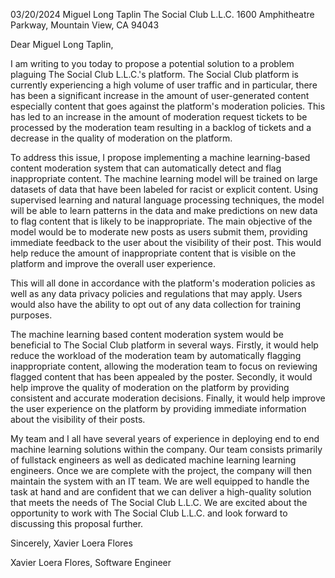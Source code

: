 03/20/2024
Miguel Long Taplin
The Social Club L.L.C.
1600 Amphitheatre Parkway, Mountain View, CA 94043

Dear Miguel Long Taplin,

I am writing to you today to propose a potential solution to a problem plaguing The Social Club L.L.C.'s platform. The Social Club platform is currently experiencing a high volume of user traffic and in particular, there has been a significant increase in the amount of user-generated content especially content that goes against the platform's moderation policies. This has led to an increase in the amount of moderation request tickets to be processed by the moderation team resulting in a backlog of tickets and a decrease in the quality of moderation on the platform.

To address this issue, I propose implementing a machine learning-based content moderation system that can automatically detect and flag inappropriate content. The machine learning model will be trained on large datasets of data that have been labeled for racist or explicit content. Using supervised learning and natural language processing techniques, the model will be able to learn patterns in the data and make predictions on new data to flag content that is likely to be inappropriate. The main objective of the model would be to moderate new posts as users submit them, providing immediate feedback to the user about the visibility of their post. This would help reduce the amount of inappropriate content that is visible on the platform and improve the overall user experience.

This will all done in accordance with the platform's moderation policies as well as any data privacy policies and regulations that may apply. Users would also have the ability to opt out of any data collection for training purposes.

The machine learning based content moderation system would be beneficial to The Social Club platform in several ways. Firstly, it would help reduce the workload of the moderation team by automatically flagging inappropriate content, allowing the moderation team to focus on reviewing flagged content that has been appealed by the poster. Secondly, it would help improve the quality of moderation on the platform by providing consistent and accurate moderation decisions. Finally, it would help improve the user experience on the platform by providing immediate information about the visibility of their posts.

My team and I all have several years of experience in deploying end to end machine learning solutions within the company. Our team consists primarily of fullstack engineers as well as dedicated machine learning learning engineers. Once we are complete with the project, the company will then maintain the system with an IT team. We are well equipped to handle the task at hand and are confident that we can deliver a high-quality solution that meets the needs of The Social Club L.L.C. We are excited about the opportunity to work with The Social Club L.L.C. and look forward to discussing this proposal further.

Sincerely,
Xavier Loera Flores

Xavier Loera Flores, Software Engineer
